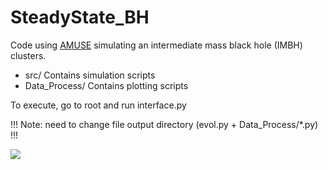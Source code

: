 # SteadyState_BH
Code using [AMUSE](https://amuse.readthedocs.io/en/latest/) simulating an intermediate mass black hole (IMBH) clusters.


- src/ Contains simulation scripts
- Data\_Process/ Contains plotting scripts

To execute, go to root and run interface.py

!!! Note: need to change file output directory (evol.py + Data_Process/*.py) !!!

![](https://imgur.com/a/gWdje2c)
